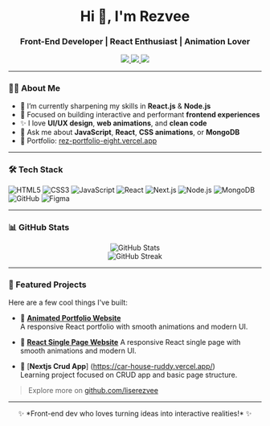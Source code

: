 <h1 align="center">Hi 👋, I'm Rezvee</h1>
<h3 align="center">Front-End Developer | React Enthusiast | Animation Lover</h3>

<p align="center">
  <a href="https://rez-portfolio-eight.vercel.app/" target="_blank">
    <img src="https://img.shields.io/badge/Portfolio-000?style=for-the-badge&logo=vercel&logoColor=white" />
  </a>
  <a href="https://www.linkedin.com/in/mohammad-rabby-hasan-rezvee-211243349" target="_blank">
    <img src="https://img.shields.io/badge/LinkedIn-0A66C2?style=for-the-badge&logo=linkedin&logoColor=white" />
  </a>
  <a href="mailto:rabbyrezvee.dev@gmail.com">
    <img src="https://img.shields.io/badge/Email-D14836?style=for-the-badge&logo=gmail&logoColor=white" />
  </a>
</p>

---

### 🧑‍💻 About Me

- 🌱 I’m currently sharpening my skills in **React.js** & **Node.js**
- 🎯 Focused on building interactive and performant **frontend experiences**
- ✨ I love **UI/UX design**, **web animations**, and **clean code**
- 💬 Ask me about **JavaScript**, **React**, **CSS animations**, or **MongoDB**
- 🚀 Portfolio: [rez-portfolio-eight.vercel.app](https://rez-portfolio-eight.vercel.app/)

---

### 🛠️ Tech Stack

![HTML5](https://img.shields.io/badge/-HTML5-E34F26?style=flat-square&logo=html5&logoColor=white)
![CSS3](https://img.shields.io/badge/-CSS3-1572B6?style=flat-square&logo=css3)
![JavaScript](https://img.shields.io/badge/-JavaScript-F7DF1E?style=flat-square&logo=javascript&logoColor=black)
![React](https://img.shields.io/badge/-React-61DAFB?style=flat-square&logo=react)
![Next.js](https://img.shields.io/badge/-Next.js-000000?style=flat-square&logo=nextdotjs)
![Node.js](https://img.shields.io/badge/-Node.js-339933?style=flat-square&logo=nodedotjs)
![MongoDB](https://img.shields.io/badge/-MongoDB-47A248?style=flat-square&logo=mongodb&logoColor=white)
![GitHub](https://img.shields.io/badge/-GitHub-181717?style=flat-square&logo=github)
![Figma](https://img.shields.io/badge/-Figma-F24E1E?style=flat-square&logo=figma)

---

### 📊 GitHub Stats

<p align="center">
  <img src="https://github-readme-stats.vercel.app/api?username=liserezvee&show_icons=true&theme=radical" alt="GitHub Stats" />
  <br/>
  <img src="https://github-readme-streak-stats.herokuapp.com/?user=liserezvee&theme=radical" alt="GitHub Streak" />
</p>

---

### 🚀 Featured Projects

Here are a few cool things I've built:

- 🎨 [**Animated Portfolio Website**](https://rez-portfolio-eight.vercel.app/)  
  A responsive React portfolio with smooth animations and modern UI.
- 🎨 [**React Single Page Website**](https://miztek-eight.vercel.app/) 
  A responsive React single page with smooth animations and modern UI.

- 🧭 [**Nextjs Crud App**] (https://car-house-ruddy.vercel.app/)  
  Learning project focused on CRUD app and basic page structure.

> Explore more on [github.com/liserezvee](https://github.com/liserezvee)

---

<p align="center">
  ✨ *Front-end dev who loves turning ideas into interactive realities!* ✨
</p>

